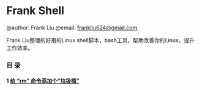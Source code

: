 # Frank Shell

@author: Frank Liu
@email: frankliu624@gmail.com

Frank Liu整理的好用的Linux shell脚本，bash工具，帮助改善你的Linux，提升工作效率。

### 目 录

#### 1 [给 “rm” 命令添加个“垃圾桶”](https://github.com/FLHonker/fl-bash/blob/master/rm-saferm/%E7%BB%99rm%E5%91%BD%E4%BB%A4%E5%8A%A0%E4%B8%AA%E5%9E%83%E5%9C%BE%E6%A1%B6.md)
